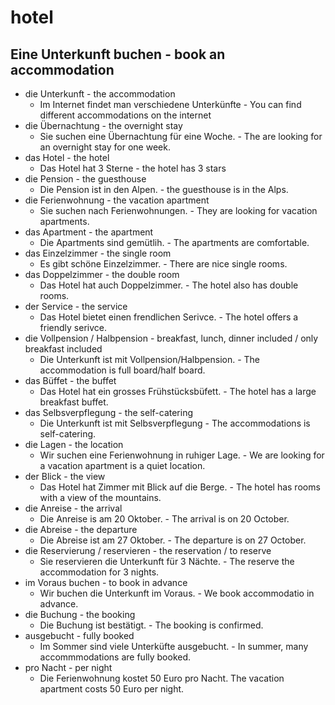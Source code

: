 # hotel

## Eine Unterkunft buchen - book an accommodation

- die Unterkunft - the accommodation
    -  Im Internet findet man verschiedene Unterkünfte - You can find different accommodations on the internet
-  die Übernachtung - the overnight stay
    -  Sie suchen eine Übernachtung für eine Woche. - The are looking for an overnight stay for one week.
-  das Hotel - the hotel
    -  Das Hotel hat 3 Sterne - the hotel has 3 stars
-  die Pension - the guesthouse
    -  Die Pension ist in den Alpen. - the guesthouse is in the Alps.
-  die Ferienwohnung - the vacation apartment
    -  Sie suchen nach Ferienwohnungen. - They are looking for vacation apartments.
-  das Apartment - the apartment
    -  Die Apartments sind gemütlih. - The apartments are comfortable.
-  das Einzelzimmer - the single room
    -  Es gibt schöne Einzelzimmer. - There are nice single rooms.
-  das Doppelzimmer - the double room
    -  Das Hotel hat auch Doppelzimmer. - The hotel also has double rooms.
-  der Service - the service
    -  Das Hotel bietet einen frendlichen Serivce. - The hotel offers a friendly serivce.
-  die Vollpension / Halbpension - breakfast, lunch, dinner included / only breakfast included
    -  Die Unterkunft ist mit Vollpension/Halbpension. - The accommodation is full board/half board.
-  das Büffet - the buffet
    -  Das Hotel hat ein grosses Frühstücksbüfett. - The hotel has a large breakfast buffet.
-  das Selbsverpflegung - the self-catering
    -  Die Unterkunft ist mit Selbsverpflegung - The accommodations is self-catering.
-  die Lagen - the location
    -  Wir suchen eine Ferienwohnung in ruhiger Lage. - We are looking for a vacation apartment is a quiet location.
-  der Blick - the view
    -  Das Hotel hat Zimmer mit Blick auf die Berge. - The hotel has rooms with a view of the mountains.
-  die Anreise - the arrival
    -  Die Anreise is am 20 Oktober. - The arrival is on 20 October.
-  die Abreise - the departure
    -  Die Abreise ist am 27 Oktober. - The departure is on 27 October.
-  die Reservierung / reservieren - the reservation / to reserve
    -  Sie reservieren die Unterkunft für 3 Nächte. - The reserve the accommodation for 3 nights.
-  im Voraus buchen - to book in advance
    -  Wir buchen die Unterkunft im Voraus. - We book accommodatio in advance.
-  die Buchung - the booking
   -  Die Buchung ist bestätigt. - The booking is confirmed.
-  ausgebucht - fully booked
   -  Im Sommer sind viele Unterküfte ausgebucht. - In summer, many accommmodations are fully booked.
-  pro Nacht - per night
   -  Die Ferienwohnung kostet 50 Euro pro Nacht. The vacation apartment costs 50 Euro per night.


  

